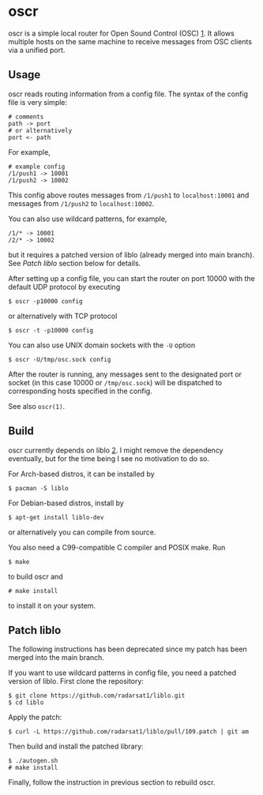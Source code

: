 oscr
====

oscr is a simple local router for Open Sound Control (OSC) [1]. It allows
multiple hosts on the same machine to receive messages from OSC clients via a
unified port.

Usage
-----

oscr reads routing information from a config file. The syntax of the config
file is very simple:

    # comments
    path -> port
    # or alternatively
    port <- path

For example,

    # example config
    /1/push1 -> 10001
    /1/push2 -> 10002

This config above routes messages from `/1/push1` to `localhost:10001` and
messages from `/1/push2` to `localhost:10002`.

You can also use wildcard patterns, for example,

    /1/* -> 10001
    /2/* -> 10002

but it requires a patched version of liblo (already merged into main branch).
See *Patch liblo* section below for details.

After setting up a config file, you can start the router on port 10000 with the
default UDP protocol by executing

    $ oscr -p10000 config

or alternatively with TCP protocol

    $ oscr -t -p10000 config

You can also use UNIX domain sockets with the `-U` option

    $ oscr -U/tmp/osc.sock config

After the router is running, any messages sent to the designated port or socket
(in this case 10000 or `/tmp/osc.sock`) will be dispatched to corresponding
hosts specified in the config.

See also `oscr(1)`.

Build
-----

oscr currently depends on liblo [2]. I might remove the dependency eventually,
but for the time being I see no motivation to do so.

For Arch-based distros, it can be installed by

    $ pacman -S liblo

For Debian-based distros, install by

    $ apt-get install liblo-dev

or alternatively you can compile from source.

You also need a C99-compatible C compiler and POSIX make. Run

    $ make

to build oscr and

    # make install

to install it on your system.

Patch liblo
-----------

The following instructions has been deprecated since my patch has been merged
into the main branch.

If you want to use wildcard patterns in config file, you need a patched version
of liblo. First clone the repository:

    $ git clone https://github.com/radarsat1/liblo.git
    $ cd liblo

Apply the patch:

    $ curl -L https://github.com/radarsat1/liblo/pull/109.patch | git am

Then build and install the patched library:

    $ ./autogen.sh
    # make install

Finally, follow the instruction in previous section to rebuild oscr.


[1]: http://opensoundcontrol.org/
[2]: http://liblo.sourceforge.net/
